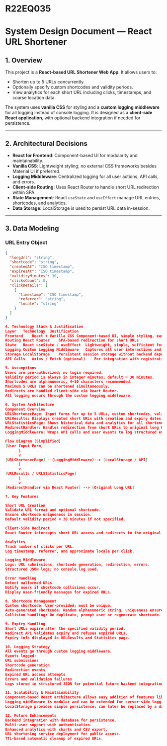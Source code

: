 # R22EQ035
# System Design Document — React URL Shortener

## 1. Overview
This project is a **React-based URL Shortener Web App**. It allows users to:  
- Shorten up to 5 URLs concurrently.  
- Optionally specify custom shortcodes and validity periods.  
- View analytics for each short URL including clicks, timestamps, and coarse location data.  

The system uses **vanilla CSS** for styling and a **custom logging middleware** for all logging instead of console logging. It is designed as a **client-side React application**, with optional backend integration if needed for persistence.  

---

## 2. Architectural Decisions
- **React for Frontend**: Component-based UI for modularity and maintainability.  
- **Vanilla CSS**: Lightweight styling; no external CSS frameworks besides Material UI if preferred.  
- **Logging Middleware**: Centralized logging for all user actions, API calls, and errors.  
- **Client-side Routing**: Uses React Router to handle short URL redirection within SPA.  
- **State Management**: React `useState` and `useEffect` manage URL entries, shortcodes, and analytics.  
- **Data Storage**: LocalStorage is used to persist URL data in-session.  

---

## 3. Data Modeling

### URL Entry Object
```json
{
  "longUrl": "string",
  "shortcode": "string",
  "createdAt": "ISO timestamp",
  "expiresAt": "ISO timestamp",
  "validityMinutes": 30,
  "clicksCount": 0,
  "clickDetails": [
    {
      "timestamp": "ISO timestamp",
      "referrer": "string",
      "locale": "string"
    }
  ]
}

4. Technology Stack & Justification
Layer	Technology	Justification
Frontend	React + Vanilla CSS	Component-based UI, simple styling, easy state management
Routing	React Router	SPA-based redirection for short URLs
State	React useState / useEffect	Lightweight, simple, sufficient for small-scale app
Logging	Custom Logging Middleware	Captures all user interactions and API events; no console logs
Storage	LocalStorage	Persistent session storage without backend dependency
API Calls	Axios / Fetch (optional)	For integration with registration or backend API

5. Assumptions
Users are pre-authorized; no login required.
Validity period is always in integer minutes; default = 30 minutes.
Shortcodes are alphanumeric, 4–10 characters recommended.
Maximum 5 URLs can be shortened simultaneously.
Redirects are handled client-side via React Router.
All logging occurs through the custom logging middleware.

6. System Architecture
Component Overview
URLShortenerPage: Input forms for up to 5 URLs, custom shortcodes, validity.
URLResults: Displays created short URLs with creation and expiry dates.
URLStatisticsPage: Shows historical data and analytics for all shortened URLs in the session.
RedirectHandler: Handles redirection from short URLs to original long URLs.
LoggingMiddleware: Wraps API calls and user events to log structured events.

Flow Diagram (Simplified)
[User Input Form] 
      |
      v
[URLShortenerPage] --(LoggingMiddleware)--> [LocalStorage / API] 
      |
      v
[URLResults / URLStatisticsPage] 
      |
      v
[RedirectHandler via React Router] --> [Original Long URL]

7. Key Features

Short URL Creation
Validate URL format and optional shortcode.
Ensure shortcode uniqueness in session.
Default validity period = 30 minutes if not specified.

Client-Side Redirect
React Router intercepts short URL access and redirects to the original long URL.

Analytics
Track number of clicks per URL.
Log timestamp, referrer, and approximate locale per click.

Logging Middleware
Logs: URL submissions, shortcode generation, redirection, errors.
Structured JSON logs; no console.log used.

Error Handling
Detect malformed URLs.
Notify users if shortcode collisions occur.
Display user-friendly messages for expired URLs.

8. Shortcode Management
Custom shortcode: User-provided; must be unique.
Auto-generated shortcode: Random alphanumeric string; uniqueness ensured by checking session storage.
Collision handling: On duplicate, prompt user or regenerate shortcode.

9. Expiry Handling
Short URLs expire after the specified validity period.
Redirect API validates expiry and refuses expired URLs.
Expiry info displayed in URLResults and Statistics page.

10. Logging Strategy
All events go through custom logging middleware.
Events logged:
URL submissions
Shortcode generation
Redirection events
Expired URL access attempts
Errors and validation failures
Logs stored in structured JSON for potential future backend integration.

11. Scalability & Maintainability
Component-based React architecture allows easy addition of features like backend storage, authentication, or multi-session analytics.
Logging middleware is modular and can be extended for server-side logging.
LocalStorage provides simple persistence; can later be replaced by a database for production.

12. Future Enhancements
Backend integration with database for persistence.
Multi-user support with authentication.
Enhanced analytics with charts and CSV export.
URL shortening service deployment for public access.
TTL-based automatic cleanup of expired URLs.

